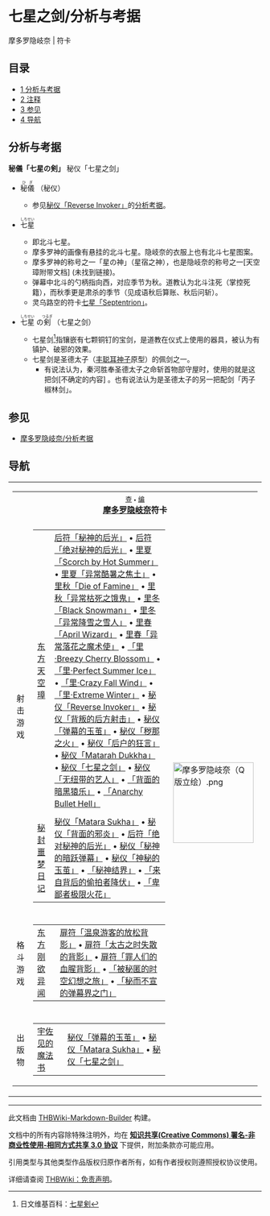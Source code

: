 # 七星之剑/分析与考据

<!-- source html: G:\repos\THBWiki-Markdown-Builder\THBWikiMarkdown\Temp\main\5\5a\ns0%3A%E4%B8%83%E6%98%9F%E4%B9%8B%E5%89%91%2F%E5%88%86%E6%9E%90%E4%B8%8E%E8%80%83%E6%8D%AE.html -->

摩多罗隐岐奈 | 符卡

## 目录

- [1 分析与考据](#分析与考据)
- [2 注释](#注释)
- [3 参见](#参见)
- [4 导航](#导航)




## 分析与考据
  
 **秘儀「七星の剣」**  秘仪「七星之剑」
  

- <ruby lang="ja"><rb>秘儀</rb><rp> (</rp><rt>ひぎ</rt><rp>) </rp></ruby>
（秘仪）
  - 参见[秘仪「Reverse Invoker」](./Reverse_Invoker.md)的[分析考据](./Reverse_Invoker-分析与考据.md)。

- <ruby lang="ja"><rb>七星</rb><rp> (</rp><rt>しちせい</rt><rp>) </rp></ruby>

  - 即北斗七星。
  - 摩多罗神的画像有悬挂的北斗七星。隐岐奈的衣服上也有北斗七星图案。
  - 摩多罗神的称号之一「星の神」（星宿之神），也是隐岐奈的称号之一&#91;天空璋附带文档&#93; (未找到链接)。
  - 弹幕中北斗的勺柄指向西，对应季节为秋。道教认为北斗注死（掌控死籍），而秋季更是肃杀的季节（见成语秋后算账、秋后问斩）。
  - 灵乌路空的符卡[七星「Septentrion」](./Septentrion.md)。

- <ruby lang="ja"><rb>七星</rb><rp> (</rp><rt>しちせい</rt><rp>) </rp></ruby>
の<ruby lang="ja"><rb>剣</rb><rp> (</rp><rt>つるぎ</rt><rp>) </rp></ruby>
（七星之剑）
  - 七星剑[^cite_note-1]指镶嵌有七颗铜钉的宝剑，是道教在仪式上使用的器具，被认为有镇护、破邪的效果。
  - 七星剑是圣德太子（[丰聪耳神子](./丰聪耳神子.md)原型）的佩剑之一。
    - 有说法认为，秦河胜奉圣德太子之命斩首物部守屋时，使用的就是这把剑[不确定的内容]
。也有说法认为是圣德太子的另一把配剑「丙子椒林剑」。




[^cite_note-1]: 日文维基百科：[七星剣](https://en.wikipedia.org/wiki/ja:七星剣)

## 参见
- [摩多罗隐岐奈/分析考据](./摩多罗隐岐奈-分析考据.md)

## 导航

<table><tbody><tr><td><table cellspacing="0" class="nowraplinks mw-collapsible mw-collapsed" style="width:100%;;;"><tbody><tr><th style=";" colspan="3" class="navbox-title"><div class="navbar"><div class="noprint plainlinksneverexpand" style="background-color:transparent; padding:0; font-weight:normal; font-size:80%; white-space:nowrap;"><a href="./模板-摩多罗隐岐奈符卡导航.md" title="模板:摩多罗隐岐奈符卡导航"><span style=";;border:none;" title="查看这个模板">查</span></a>&#160;<span style="font-size:80%;">•</span>&#160;<a href="/index.php?title=%E6%A8%A1%E6%9D%BF:%E6%91%A9%E5%A4%9A%E7%BD%97%E9%9A%90%E5%B2%90%E5%A5%88%E7%AC%A6%E5%8D%A1%E5%AF%BC%E8%88%AA&amp;action=edit"><span style=";;border:none;" title="您可以编辑这个模板。请在储存变更之前先预览">编</span></a></div></div><span><a href="./摩多罗隐岐奈.md" title="摩多罗隐岐奈">摩多罗隐岐奈</a>符卡</span></th></tr><tr><td></td></tr><tr><td class="navbox-group" style=";;">射击游戏</td><td style=";;" class="navbox-list navbox-odd"><div></div><table cellspacing="0" class="nowraplinks navbox-subgroup" style="width:100%;;;;"><tbody><tr><td class="navbox-group" style=";;"><div><a href="./东方天空璋.md" title="东方天空璋">东方天空璋</a></div></td><td style=";;" class="navbox-list navbox-odd"><div><a href="./秘神的后光.md" title="秘神的后光" unred="">后符「秘神的后光」</a> &#8226; <a href="./秘神的后光.md" title="秘神的后光" unred="">后符「绝对秘神的后光」</a> &#8226; <a href="./Scorch_by_Hot_Summer.md" title="Scorch by Hot Summer" unred="">里夏「Scorch by Hot Summer」</a> &#8226; <a href="./Scorch_by_Hot_Summer.md" title="Scorch by Hot Summer" unred="">里夏「异常酷暑之焦土」</a> &#8226; <a href="./Die_of_Famine.md" title="Die of Famine" unred="">里秋「Die of Famine」</a> &#8226; <a href="./Die_of_Famine.md" title="Die of Famine" unred="">里秋「异常枯死之饿鬼」</a> &#8226; <a href="./Black_Snowman.md" title="Black Snowman" unred="">里冬「Black Snowman」</a> &#8226; <a href="./Black_Snowman.md" title="Black Snowman" unred="">里冬「异常降雪之雪人」</a> &#8226; <a href="./April_Wizard.md" title="April Wizard" unred="">里春「April Wizard」</a> &#8226; <a href="./April_Wizard.md" title="April Wizard" unred="">里春「异常落花之魔术使」</a> &#8226; <a href="./里·Breezy_Cherry_Blossom.md" title="里·Breezy Cherry Blossom" unred="">「里·Breezy Cherry Blossom」</a> &#8226; <a href="./里·Perfect_Summer_Ice.md" title="里·Perfect Summer Ice" unred="">「里·Perfect Summer Ice」</a> &#8226; <a href="./里·Crazy_Fall_Wind.md" title="里·Crazy Fall Wind" unred="">「里·Crazy Fall Wind」</a> &#8226; <a href="./里·Extreme_Winter.md" title="里·Extreme Winter" unred="">「里·Extreme Winter」</a> &#8226; <a href="./Reverse_Invoker.md" title="Reverse Invoker" unred="">秘仪「Reverse Invoker」</a> &#8226; <a href="./背叛的后方射击.md" title="背叛的后方射击" unred="">秘仪「背叛的后方射击」</a> &#8226; <a href="./弹幕的玉茧.md" title="弹幕的玉茧" unred="">秘仪「弹幕的玉茧」</a> &#8226; <a href="./秽那之火.md" title="秽那之火" unred="">秘仪「秽那之火」</a> &#8226; <a href="./后户的狂言.md" title="后户的狂言" unred="">秘仪「后户的狂言」</a> &#8226; <a href="./Matarah_Dukkha.md" title="Matarah Dukkha" unred="">秘仪「Matarah Dukkha」</a> &#8226; <a href="./七星之剑.md" title="七星之剑" unred="">秘仪「七星之剑」</a> &#8226; <a href="./无纽带的艺人.md" title="无纽带的艺人" unred="">秘仪「无纽带的艺人」</a> &#8226; <a href="./背面的暗黑猿乐.md" title="背面的暗黑猿乐" unred="">「背面的暗黑猿乐」</a> &#8226; <a href="./Anarchy_Bullet_Hell.md" title="Anarchy Bullet Hell" unred="">「Anarchy Bullet Hell」</a></div></td></tr><tr><td></td></tr><tr><td class="navbox-group" style=";;"><div><a href="./秘封噩梦日记.md" title="秘封噩梦日记">秘封噩梦日记</a></div></td><td style=";;" class="navbox-list navbox-even"><div><a href="./Matarah_Dukkha.md" title="Matarah Dukkha" unred="">秘仪「Matara Sukha」</a> &#8226; <a href="./秽那之火.md" title="秽那之火" unred="">秘仪「背面的邪炎」</a> &#8226; <a href="./秘神的后光.md" title="秘神的后光" unred="">后符「绝对秘神的后光」</a> &#8226; <a href="./Reverse_Invoker.md" title="Reverse Invoker" unred="">秘仪「秘神的暗跃弹幕」</a> &#8226; <a href="./弹幕的玉茧.md" title="弹幕的玉茧" unred="">秘仪「神秘的玉茧」</a> &#8226; <a href="./秘神结界.md" title="秘神结界" unred="">「秘神结界」</a> &#8226; <a href="./来自背后的偷拍者降伏.md" title="来自背后的偷拍者降伏" unred="">「来自背后的偷拍者降伏」</a> &#8226; <a href="./卑鄙者极限火花.md" title="卑鄙者极限火花" unred="">「卑鄙者极限火花」</a></div></td></tr></tbody></table><div></div></td><td class="navbox-image" style="" rowspan="5"><a href="./文件-摩多罗隐岐奈（Q版立绘）.png.md" class="image"><img alt="摩多罗隐岐奈（Q版立绘）.png" src="https://upload.thwiki.cc/thumb/1/1a/%E6%91%A9%E5%A4%9A%E7%BD%97%E9%9A%90%E5%B2%90%E5%A5%88%EF%BC%88Q%E7%89%88%E7%AB%8B%E7%BB%98%EF%BC%89.png/160px-%E6%91%A9%E5%A4%9A%E7%BD%97%E9%9A%90%E5%B2%90%E5%A5%88%EF%BC%88Q%E7%89%88%E7%AB%8B%E7%BB%98%EF%BC%89.png" decoding="async" loading="lazy" width="160" height="160" srcset="https://upload.thwiki.cc/thumb/1/1a/%E6%91%A9%E5%A4%9A%E7%BD%97%E9%9A%90%E5%B2%90%E5%A5%88%EF%BC%88Q%E7%89%88%E7%AB%8B%E7%BB%98%EF%BC%89.png/240px-%E6%91%A9%E5%A4%9A%E7%BD%97%E9%9A%90%E5%B2%90%E5%A5%88%EF%BC%88Q%E7%89%88%E7%AB%8B%E7%BB%98%EF%BC%89.png 1.5x, https://upload.thwiki.cc/thumb/1/1a/%E6%91%A9%E5%A4%9A%E7%BD%97%E9%9A%90%E5%B2%90%E5%A5%88%EF%BC%88Q%E7%89%88%E7%AB%8B%E7%BB%98%EF%BC%89.png/320px-%E6%91%A9%E5%A4%9A%E7%BD%97%E9%9A%90%E5%B2%90%E5%A5%88%EF%BC%88Q%E7%89%88%E7%AB%8B%E7%BB%98%EF%BC%89.png 2x" data-file-width="500" data-file-height="500"></a></td></tr><tr><td></td></tr><tr><td class="navbox-group" style=";;">格斗游戏</td><td style=";;" class="navbox-list navbox-even"><div></div><table cellspacing="0" class="nowraplinks navbox-subgroup" style="width:100%;;;;"><tbody><tr><td class="navbox-group" style=";;"><div><a href="./东方刚欲异闻.md" title="东方刚欲异闻">东方刚欲异闻</a></div></td><td style=";;" class="navbox-list navbox-odd"><div><a href="./温泉游客的放松背影.md" title="温泉游客的放松背影" unred="">扉符「温泉游客的放松背影」</a> &#8226; <a href="./太古之时失散的背影.md" title="太古之时失散的背影" unred="">扉符「太古之时失散的背影」</a> &#8226; <a href="./罪人们的血腥背影.md" title="罪人们的血腥背影" unred="">扉符「罪人们的血腥背影」</a> &#8226; <a href="./被秘匿的时空幻想之旅.md" title="被秘匿的时空幻想之旅" unred="">「被秘匿的时空幻想之旅」</a> &#8226; <a href="./秘而不宣的弹幕界之门.md" title="秘而不宣的弹幕界之门" unred="">「秘而不宣的弹幕界之门」</a></div></td></tr></tbody></table><div></div></td></tr><tr><td></td></tr><tr><td class="navbox-group" style=";;">出版物</td><td style=";;" class="navbox-list navbox-odd"><div></div><table cellspacing="0" class="nowraplinks navbox-subgroup" style="width:100%;;;;"><tbody><tr><td class="navbox-group" style=";;"><div><a href="./The_Grimoire_of_Usami.md" title="The Grimoire of Usami" unred="">宇佐见的魔法书</a></div></td><td style=";;" class="navbox-list navbox-odd"><div><a href="./弹幕的玉茧.md" title="弹幕的玉茧" unred="">秘仪「弹幕的玉茧」</a> &#8226; <a href="./Matarah_Dukkha.md" title="Matarah Dukkha" unred="">秘仪「Matara Sukha」</a> &#8226; <a href="./七星之剑.md" title="七星之剑" unred="">秘仪「七星之剑」</a></div></td></tr></tbody></table><div></div></td></tr></tbody></table></td></tr></tbody></table>






---

此文档由 [THBWiki-Markdown-Builder](https://github.com/Delsin-Yu/THBWiki-Markdown-Builder) 构建。

文档中的所有内容除特殊注明外，均在 [**知识共享(Creative Commons) 署名-非商业性使用-相同方式共享 3.0 协议**](https://creativecommons.org/licenses/by-sa/3.0/deed.zh-hans) 下提供，附加条款亦可能应用。

引用类型与其他类型作品版权归原作者所有，如有作者授权则遵照授权协议使用。

详细请查阅 [THBWiki：免责声明](https://thbwiki.cc/THBWiki:%E5%85%8D%E8%B4%A3%E5%A3%B0%E6%98%8E)。

